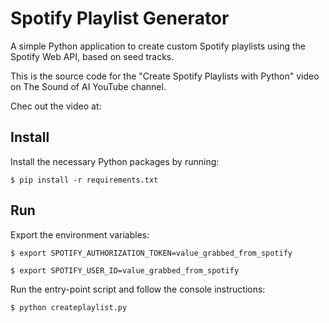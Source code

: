 # Spotify Playlist Generator
A simple Python application to create custom Spotify playlists using the Spotify Web API, based on seed tracks.

This is the source code for the "Create Spotify Playlists with Python" video on 
The Sound of AI YouTube channel.

Chec out the video at: 

## Install
Install the necessary Python packages by running:

`$ pip install -r requirements.txt`

## Run
Export the environment variables:

`$ export SPOTIFY_AUTHORIZATION_TOKEN=value_grabbed_from_spotify`

`$ export SPOTIFY_USER_ID=value_grabbed_from_spotify`

Run the entry-point script and follow the console instructions:

`$ python createplaylist.py`




